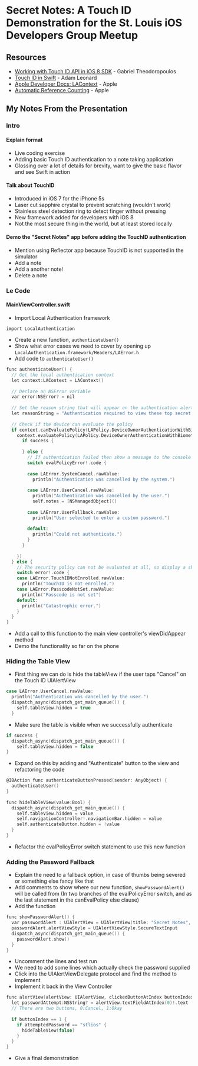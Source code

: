 # Secret Notes: A Touch ID Demonstration for the St. Louis iOS Developers Group Meetup

## Resources
- [Working with Touch ID API in iOS 8 SDK](http://www.appcoda.com/touch-id-api-ios8) - Gabriel Theodoropoulos
- [Touch ID in Swift](https://swiftcast.tv/articles/getting-started-with-touch-id-in-swift) - Adam Leonard
- [Apple Developer Docs: LAContext](https://developer.apple.com/library/ios/documentation/LocalAuthentication/Reference/LAContext_Class/) - Apple
- [Automatic Reference Counting](https://developer.apple.com/library/prerelease/ios/documentation/Swift/Conceptual/Swift_Programming_Language/AutomaticReferenceCounting.html#//apple_ref/doc/uid/TP40014097-CH20-XID_61) - Apple

## My Notes From the Presentation
### Intro

#### Explain format
- Live coding exercise
- Adding basic Touch ID authentication to a note taking application
- Glossing over a lot of details for brevity, want to give the basic flavor and see Swift in action

#### Talk about TouchID
- Introduced in iOS 7 for the iPhone 5s
- Laser cut sapphire crystal to prevent scratching (wouldn't work)
- Stainless steel detection ring to detect finger without pressing
- New framework added for developers with iOS 8
- Not the most secure thing in the world, but at least stored locally

#### Demo the "Secret Notes" app before adding the TouchID authentication
- Mention using Reflector app because TouchID is not supported in the simulator
- Add a note
- Add a another note!
- Delete a note

### Le Code

#### MainViewController.swift

- Import Local Authentication framework
```
import LocalAuthentication
```
- Create a new function, `authenticateUser()`
- Show what error cases we need to cover by opening up
  `LocalAuthentication.framework/Headers/LAError.h`
- Add code to `authenticateUser()`
```c
func authenticateUser() {
  // Get the local authentication context
  let context:LAContext = LAContext()
  
  // Declare an NSError variable
  var error:NSError? = nil
  
  // Set the reason string that will appear on the authentication alert
  let reasonString = "Authentication required to view these top secret notes!"
  
  // Check if the device can evaluate the policy
  if context.canEvaluatePolicy(LAPolicy.DeviceOwnerAuthenticationWithBiometrics, error: &error) {
    context.evaluatePolicy(LAPolicy.DeviceOwnerAuthenticationWithBiometrics, localizedReason: reasonString, reply: {(success:Bool, evalPolicyError:NSError?)-> Void in
      if success {
        
      } else {
        // If authentication failed then show a message to the console with a short description.
        switch evalPolicyError!.code {
          
        case LAError.SystemCancel.rawValue:
          println("Authentication was cancelled by the system.")
          
        case LAError.UserCancel.rawValue:
          println("Authentication was cancelled by the user.")
          self.notes = [NSManagedObject]()
          
        case LAError.UserFallback.rawValue:
          println("User selected to enter a custom password.")
          
        default:
          println("Could not authenticate.")
        }
      }
      
    })
  } else {
    // The security policy can not be evaluated at all, so display a short message detailing why
    switch error!.code {
    case LAError.TouchIDNotEnrolled.rawValue:
      println("TouchID is not enrolled.")
    case LAError.PasscodeNotSet.rawValue:
      println("Passcode is not set")
    default:
      println("Catastrophic error.")
    }
  }
}
```
- Add a call to this function to the main view controller's viewDidAppear method
- Demo the functionality so far on the phone

### Hiding the Table View
- First thing we can do is hide the tableView if the user taps "Cancel" on the Touch ID UIAlertView
```c
case LAError.UserCancel.rawValue:
  println("Authentication was cancelled by the user.")
  dispatch_async(dispatch_get_main_queue()) {
    self.tableView.hidden = true
  }
```
- Make sure the table is visible when we successfully authenticate
```c
if success {
  dispatch_async(dispatch_get_main_queue()) {
    self.tableView.hidden = false
}
```
- Expand on this by adding and "Authenticate" button to the view and refactoring the code
```c
@IBAction func authenticateButtonPressed(sender: AnyObject) {
  authenticateUser()
}
    
func hideTableView(value:Bool) {
  dispatch_async(dispatch_get_main_queue()) {
    self.tableView.hidden = value
    self.navigationController!.navigationBar.hidden = value
    self.authenticateButton.hidden = !value
  }
}
```
- Refactor the evalPolicyError switch statement to use this new function

### Adding the Password Fallback
- Explain the need to a fallback option, in case of thumbs being severed or something else fancy like that
- Add comments to show where our new function, `showPasswordAlert()` will be called from (In two branches of the evalPolicyError switch, and as the last statement in the canEvalPolicy else clause)
- Add the function
```c
func showPasswordAlert() {
  var passwordAlert : UIAlertView = UIAlertView(title: "Secret Notes", message: "Please type your password", delegate: self, cancelButtonTitle: "Cancel", otherButtonTitles: "Okay")
  passwordAlert.alertViewStyle = UIAlertViewStyle.SecureTextInput
  dispatch_async(dispatch_get_main_queue()) {
    passwordAlert.show()
  }
}
```
- Uncomment the lines and test run
- We need to add some lines which actually check the password supplied
- Click into the UIAlertViewDelegate protocol and find the method to implement
- Implement it back in the View Controller
```c
func alertView(alertView: UIAlertView, clickedButtonAtIndex buttonIndex: Int) {
  let passwordAttempt:NSString? = alertView.textFieldAtIndex(0)!.text
  // There are two buttons, 0:Cancel, 1:Okay
        
  if buttonIndex == 1 {
    if attemptedPassword == "stlios" {
      hideTableView(false)
    }
  }
}
```
- Give a final demonstration
